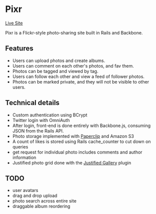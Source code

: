 # Pixr

[Live Site][live]

Pixr is a Flickr-style photo-sharing site built in Rails and Backbone.

## Features
- Users can upload photos and create albums.
- Users can comment on each other's photos, and fav them.
- Photos can be tagged and viewed by tag.
- Users can follow each other and view a feed of follower photos.
- Photos can be marked private, and they will not be visible to other users.

## Technical details
- Custom authentication using BCrypt
- Twitter login with OmniAuth
- After login, front-end is done entirely with Backbone.js, consuming JSON from the Rails API.
- Photo storage implemented with [Paperclip][paperclip] and Amazon S3
- A count of likes is stored using Rails cache_counter to cut down on queries
- get request for individual photo includes comments and author information
- Justified photo grid done with the [Justified Gallery][JG] plugin

## TODO
- user avatars
- drag and drop upload
- photo search across entire site
- draggable album reordering

[live]: http://www.pixr.pics/
[paperclip]: https://github.com/thoughtbot/paperclip
[JG]: https://github.com/miromannino/Justified-Gallery
